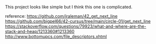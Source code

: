 This project looks like simple but I think this one is complicated.

reference:
https://github.com/jraleman/42_get_next_line
https://github.com/bigpel66/42-cursus/tree/main/circle-01/get_next_line
https://stackoverflow.com/questions/79923/what-and-where-are-the-stack-and-heap/1213360#1213360
http://www.bottomupcs.com/file_descriptors.xhtml
